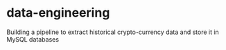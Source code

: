 # data-engineering
Building a pipeline to extract historical crypto-currency data and store it in MySQL databases

